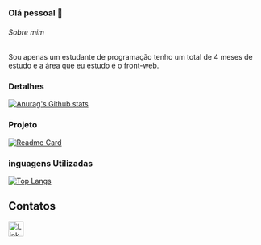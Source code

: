### Olá pessoal 👋

###### Sobre mim
Sou apenas um estudante de programação tenho um total de 4 meses de estudo e a área que eu estudo é o front-web.

### Detalhes

[![Anurag's Github stats](https://github-readme-stats.vercel.app/api?username=carlos-wylliam&show_icons=true&theme=dark)](https://github.com/anuraghazra/github-readme-stats)

### Projeto

[![Readme Card](https://github-readme-stats.vercel.app/api/pin/?username=carlos-wylliam&repo=jornadadev&theme=dark)](https://github.com/anuraghazra/github-readme-stats)

### inguagens Utilizadas

[![Top Langs](https://github-readme-stats.vercel.app/api/top-langs/?username=carlos-wylliam&layout=compact)](https://github.com/anuraghazra/github-readme-stats)

## Contatos

[<img src='https://img.shields.io/badge/LinkedIn-0077B5?style=for-the-badge&logo=linkedin&logoColor=white' alt='Linkedin' height='30'>](https://www.linkedin.com/in/carlos-wylliam-390305231/)


